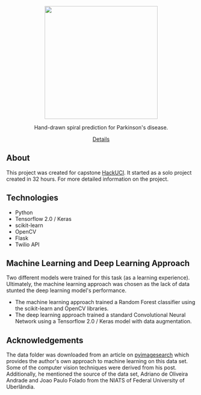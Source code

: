 <p align="center">
  <img src="https://github.com/mmore21/parkinvision/blob/master/static/img/logo.png" width="300" />
</p>

<p align="center">
  Hand-drawn spiral prediction for Parkinson's disease.
</p>
<p align="center">
  <a href="https://devpost.com/software/parkinvision-79jpa8">Details</a>
</p>

## About

This project was created for capstone [HackUCI](https://www.hackuci.com/). It started as a solo project created in 32 hours. For more detailed information on the project.

## Technologies

* Python
* Tensorflow 2.0 / Keras
* scikit-learn
* OpenCV
* Flask
* Twilio API

## Machine Learning and Deep Learning Approach

Two different models were trained for this task (as a learning experience). Ultimately, the machine learning approach was chosen as the lack of data stunted the deep learning model's performance.

* The machine learning approach trained a Random Forest classifier using the scikit-learn and OpenCV libraries.
* The deep learning approach trained a standard Convolutional Neural Network using a Tensorflow 2.0 / Keras model with data augmentation.

## Acknowledgements

The data folder was downloaded from an article on [pyimagesearch](https://www.pyimagesearch.com/2019/04/29/detecting-parkinsons-disease-with-opencv-computer-vision-and-the-spiral-wave-test/) which provides the author's own approach to machine learning on this data set. Some of the computer vision techniques were derived from his post. Additionally, he mentioned the source of the data set, Adriano de Oliveira Andrade and Joao Paulo Folado from the NIATS of Federal University of Uberlândia. 
